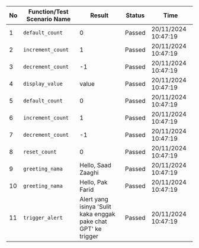 | No | Function/Test Scenario Name | Result                                   | Status | Time                |
|----|-----------------------------|------------------------------------------|--------|---------------------|
| 1  | `default_count`            | 0                                        | Passed | 20/11/2024 10:47:19 |
| 2  | `increment_count`          | 1                                        | Passed | 20/11/2024 10:47:19 |
| 3  | `decrement_count`          | -1                                       | Passed | 20/11/2024 10:47:19 |
| 4  | `display_value`            | value                                    | Passed | 20/11/2024 10:47:19 |
| 5  | `default_count`            | 0                                        | Passed | 20/11/2024 10:47:19 |
| 6  | `increment_count`          | 1                                        | Passed | 20/11/2024 10:47:19 |
| 7  | `decrement_count`          | -1                                       | Passed | 20/11/2024 10:47:19 |
| 8  | `reset_count`              | 0                                        | Passed | 20/11/2024 10:47:19 |
| 9  | `greeting_nama`            | Hello, Saad Zaaghi                       | Passed | 20/11/2024 10:47:19 |
| 10 | `greeting_nama`            | Hello, Pak Farid                         | Passed | 20/11/2024 10:47:19 |
| 11 | `trigger_alert`            | Alert yang isinya 'Sulit kaka enggak pake chat GPT' ke trigger | Passed | 20/11/2024 10:47:19 |
